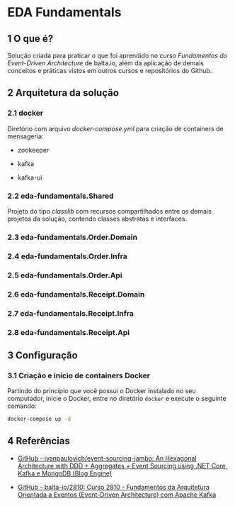 # EDA Fundamentals

## 1 O que é?

Solução criada para praticar o que foi aprendido no curso *Fundamentos do Event-Driven Architecture* de balta.io, além da aplicação de demais conceitos e práticas vistos em outros cursos e repositórios do Github.

## 2 Arquitetura da solução

### 2.1 docker

Diretório com arquivo *docker-compose.yml* para criação de containers de mensageria:

- zookeeper

- kafka

- kafka-ui

### 2.2 eda-fundamentals.Shared

Projeto do tipo *classlib* com recursos compartilhados entre os demais projetos da solução, contendo classes abstratas e interfaces.

### 2.3 eda-fundamentals.Order.Domain

### 2.4 eda-fundamentals.Order.Infra

### 2.5 eda-fundamentals.Order.Api

### 2.6 eda-fundamentals.Receipt.Domain

### 2.7 eda-fundamentals.Receipt.Infra

### 2.8 eda-fundamentals.Receipt.Api

## 3 Configuração

### 3.1 Criação e início de containers Docker

Partindo do princípio que você possui o Docker instalado no seu computador, inicie o Docker, entre no diretório `docker` e execute o seguinte comando:

```bash
docker-compose up -d
```

## 4 Referências

- [GitHub - ivanpaulovich/event-sourcing-jambo: An Hexagonal Architecture with DDD + Aggregates + Event Sourcing using .NET Core, Kafka e MongoDB (Blog Engine)](https://github.com/ivanpaulovich/event-sourcing-jambo)

- [GitHub - balta-io/2810: Curso 2810 - Fundamentos da Arquitetura Orientada a Eventos (Event-Driven Architecture) com Apache Kafka](https://github.com/balta-io/2810)


